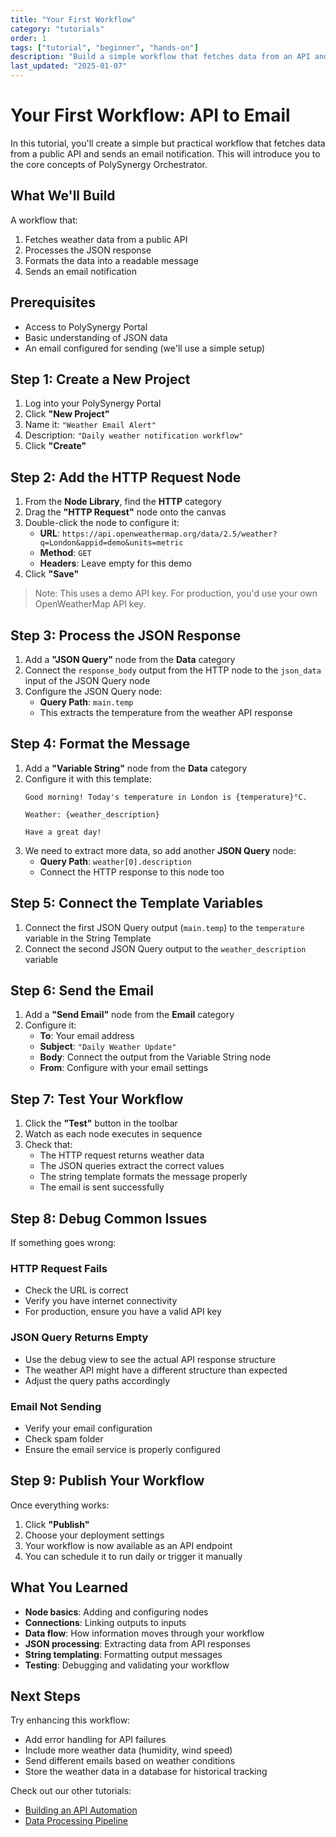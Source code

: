 ```yaml
---
title: "Your First Workflow"
category: "tutorials"
order: 1
tags: ["tutorial", "beginner", "hands-on"]
description: "Build a simple workflow that fetches data from an API and sends an email notification"
last_updated: "2025-01-07"
---
```


# Your First Workflow: API to Email

In this tutorial, you'll create a simple but practical workflow that fetches data from a public API and sends an email notification. This will introduce you to the core concepts of PolySynergy Orchestrator.

## What We'll Build

A workflow that:
1. Fetches weather data from a public API
2. Processes the JSON response
3. Formats the data into a readable message
4. Sends an email notification

## Prerequisites

- Access to PolySynergy Portal
- Basic understanding of JSON data
- An email configured for sending (we'll use a simple setup)

## Step 1: Create a New Project

1. Log into your PolySynergy Portal
2. Click **"New Project"**
3. Name it: `"Weather Email Alert"`
4. Description: `"Daily weather notification workflow"`
5. Click **"Create"**

## Step 2: Add the HTTP Request Node

1. From the **Node Library**, find the **HTTP** category
2. Drag the **"HTTP Request"** node onto the canvas
3. Double-click the node to configure it:
   - **URL**: `https://api.openweathermap.org/data/2.5/weather?q=London&appid=demo&units=metric`
   - **Method**: `GET`
   - **Headers**: Leave empty for this demo
4. Click **"Save"**

> Note: This uses a demo API key. For production, you'd use your own OpenWeatherMap API key.

## Step 3: Process the JSON Response

1. Add a **"JSON Query"** node from the **Data** category
2. Connect the `response_body` output from the HTTP node to the `json_data` input of the JSON Query node
3. Configure the JSON Query node:
   - **Query Path**: `main.temp`
   - This extracts the temperature from the weather API response

## Step 4: Format the Message

1. Add a **"Variable String"** node from the **Data** category
2. Configure it with this template:
   ```
   Good morning! Today's temperature in London is {temperature}°C.
   
   Weather: {weather_description}
   
   Have a great day!
   ```
3. We need to extract more data, so add another **JSON Query** node:
   - **Query Path**: `weather[0].description`
   - Connect the HTTP response to this node too

## Step 5: Connect the Template Variables

1. Connect the first JSON Query output (`main.temp`) to the `temperature` variable in the String Template
2. Connect the second JSON Query output to the `weather_description` variable

## Step 6: Send the Email

1. Add a **"Send Email"** node from the **Email** category
2. Configure it:
   - **To**: Your email address
   - **Subject**: `"Daily Weather Update"`
   - **Body**: Connect the output from the Variable String node
   - **From**: Configure with your email settings

## Step 7: Test Your Workflow

1. Click the **"Test"** button in the toolbar
2. Watch as each node executes in sequence
3. Check that:
   - The HTTP request returns weather data
   - The JSON queries extract the correct values
   - The string template formats the message properly
   - The email is sent successfully

## Step 8: Debug Common Issues

If something goes wrong:

### HTTP Request Fails
- Check the URL is correct
- Verify you have internet connectivity
- For production, ensure you have a valid API key

### JSON Query Returns Empty
- Use the debug view to see the actual API response structure
- The weather API might have a different structure than expected
- Adjust the query paths accordingly

### Email Not Sending
- Verify your email configuration
- Check spam folder
- Ensure the email service is properly configured

## Step 9: Publish Your Workflow

Once everything works:
1. Click **"Publish"**
2. Choose your deployment settings
3. Your workflow is now available as an API endpoint
4. You can schedule it to run daily or trigger it manually

## What You Learned

- **Node basics**: Adding and configuring nodes
- **Connections**: Linking outputs to inputs
- **Data flow**: How information moves through your workflow
- **JSON processing**: Extracting data from API responses
- **String templating**: Formatting output messages
- **Testing**: Debugging and validating your workflow

## Next Steps

Try enhancing this workflow:
- Add error handling for API failures
- Include more weather data (humidity, wind speed)
- Send different emails based on weather conditions
- Store the weather data in a database for historical tracking

Check out our other tutorials:
- [Building an API Automation](./api-automation.md)
- [Data Processing Pipeline](./data-processing-pipeline.md)